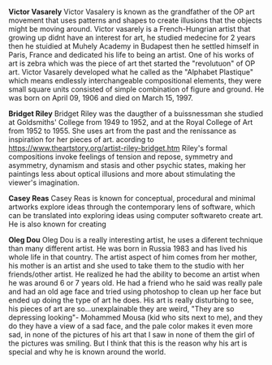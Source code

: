   **Victor Vasarely** 
   Victor Vasalery is known as the grandfather of the OP art movement that uses patterns and shapes to create illusions that the objects might be moving around. 
    Victor vasarely is a French-Hungrian artist that growing up didnt have an interest for art, he studied medecine for 2 years then he stuidied at Muhely Academy in Budapest then he settled himself in Paris, France and dedicated his life to being an artist. One of his works of art is zebra which was the piece of art thet started the "revolutuon" of OP art.
 Victor Vasarely developed what he called as the "Alphabet Plastique" which means endlessly interchangeable compositional elements, they were small square units consisted of simple combination of figure and ground. He was born on April 09, 1906 and died on March 15, 1997. 
 
  **Bridget Riley**
   Bridget Riley was the daugther of a buissnessman she studied at Goldsmiths' College from 1949 to 1952, and at the Royal College of Art from 1952 to 1955. She uses art from the past and the renissance as inspiration for her pieces of art. acording to https://www.theartstory.org/artist-riley-bridget.htm Riley's formal compositions invoke feelings of tension and repose, symmetry and asymmetry, dynamism and stasis and other psychic states, making her paintings less about optical illusions and more about stimulating the viewer's imagination.

 **Casey Reas**
  Casey Reas is known for conceptual, procedural and minimal artworks explore ideas through the contemporary lens of software, which can be translated into exploring ideas using computer softwareto create art. He is also known for creating 
  
  
  
 **Oleg Dou**
  Oleg Dou is a really interesting artist, he uses a diferent technique than many different artist. He was born in Russia 1983 and has lived his whole life in that country. The artist aspect of him comes from her mother, his mother is an artist and she used to take them to the studio with her friends/other artist. 
  He realized he had the ability to become an artist when he was around 6 or 7 years old. He had a friend who he said was really pale and had an old age face and tried using photoshop to clean up her face but ended up doing the type of art he does. 
  His art is really disturbing to see, his pieces of art are so...unexplainable they are weird, "They are so depressing looking"- Mohammed Mousa (kid who sits next to me), and they do they have a view of a sad face, and the pale color makes it even more sad, in none of the pictures of his art that I saw in none of them the girl of the pictures was smiling. But I think that this is the reason why his art is special and why he is known around the world.  

